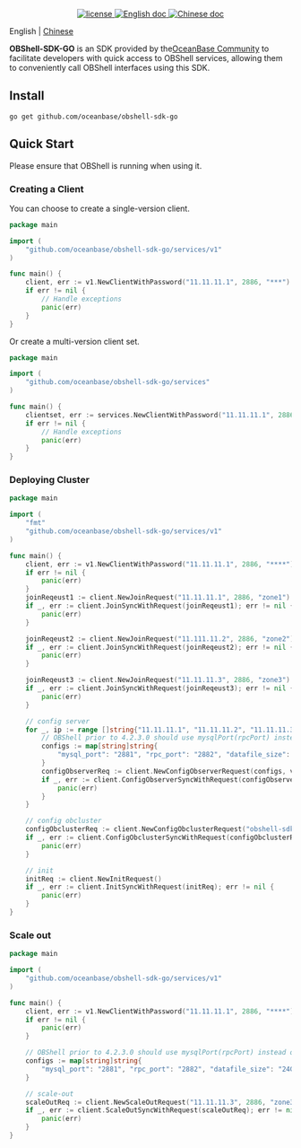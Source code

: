 <p align="center">
  <a href="https://github.com/oceanbase/oceanbase/blob/master/LICENSE">
    <img alt="license" src="https://img.shields.io/badge/license-Apache--2.0-blue" />
  </a>
  <a href="https://en.oceanbase.com/docs/oceanbase-database">
    <img alt="English doc" src="https://img.shields.io/badge/docs-English-blue" />
  </a>
  <a href="https://www.oceanbase.com/docs/oceanbase-database-cn">
    <img alt="Chinese doc" src="https://img.shields.io/badge/文档-简体中文-blue" />
  </a>
</p>

English | [Chinese](README_CN.md)


**OBShell-SDK-GO** is an SDK provided by the[OceanBase Community](https://open.oceanbase.com/) to facilitate developers with quick access to OBShell services, allowing them to conveniently call OBShell interfaces using this SDK.

## Install
```shell
go get github.com/oceanbase/obshell-sdk-go
```

## Quick Start
Please ensure that OBShell is running when using it.
### Creating a Client
You can choose to create a single-version client.
``` GO
package main

import (
	"github.com/oceanbase/obshell-sdk-go/services/v1"
)

func main() {
	client, err := v1.NewClientWithPassword("11.11.11.1", 2886, "***")
	if err != nil {
        // Handle exceptions
		panic(err)
	}
}
```
Or create a multi-version client set.
``` GO
package main

import (
	"github.com/oceanbase/obshell-sdk-go/services"
)

func main() {
	clientset, err := services.NewClientWithPassword("11.11.11.1", 2886, "****")
	if err != nil {
        // Handle exceptions
		panic(err)
	}
}
```
### Deploying Cluster
``` GO
package main

import (
    "fmt"
	"github.com/oceanbase/obshell-sdk-go/services/v1"
)

func main() {
	client, err := v1.NewClientWithPassword("11.11.11.1", 2886, "****")
	if err != nil {
		panic(err)
	}
	joinReqeust1 := client.NewJoinRequest("11.11.11.1", 2886, "zone1")
	if _, err := client.JoinSyncWithRequest(joinReqeust1); err != nil {
		panic(err)
	}

	joinReqeust2 := client.NewJoinRequest("11.111.11.2", 2886, "zone2")
	if _, err := client.JoinSyncWithRequest(joinReqeust2); err != nil {
		panic(err)
	}

	joinReqeust3 := client.NewJoinRequest("11.11.11.3", 2886, "zone3")
	if _, err := client.JoinSyncWithRequest(joinReqeust3); err != nil {
		panic(err)
	}

	// config server
	for _, ip := range []string{"11.11.11.1", "11.11.11.2", "11.11.11.3"} {
		// OBShell prior to 4.2.3.0 should use mysqlPort(rpcPort) instead of mysql_port(rpc_port).
		configs := map[string]string{
			"mysql_port": "2881", "rpc_port": "2882", "datafile_size": "24G", "cpu_count": "16", "memory_limit": "16G", "system_memory": "8G", "log_disk_size": "24G",
		}
		configObserverReq := client.NewConfigObserverRequest(configs, v1.SCOPE_SERVER, fmt.Sprintf("%s:2886", ip))
		if _, err := client.ConfigObserverSyncWithRequest(configObserverReq); err != nil {
			panic(err)
		}
	}

	// config obcluster
	configObclusterReq := client.NewConfigObclusterRequest("obshell-sdk-test", 12358).SetRootPwd("****")
	if _, err := client.ConfigObclusterSyncWithRequest(configObclusterReq); err != nil {
		panic(err)
	}

	// init
	initReq := client.NewInitRequest()
	if _, err := client.InitSyncWithRequest(initReq); err != nil {
		panic(err)
	}
}
```
### Scale out
``` GO
package main

import (
	"github.com/oceanbase/obshell-sdk-go/services/v1"
)

func main() {
	client, err := v1.NewClientWithPassword("11.11.11.1", 2886, "****")
	if err != nil {
		panic(err)
	}

	// OBShell prior to 4.2.3.0 should use mysqlPort(rpcPort) instead of mysql_port(rpc_port).
	configs := map[string]string{
		"mysql_port": "2881", "rpc_port": "2882", "datafile_size": "24G", "cpu_count": "16", "memory_limit": "16G", "system_memory": "8G", "log_disk_size": "24G",
	}

	// scale-out
	scaleOutReq := client.NewScaleOutRequest("11.11.11.3", 2886, "zone3", configs)
	if _, err := client.ScaleOutSyncWithRequest(scaleOutReq); err != nil {
		panic(err)
	}
}
```

